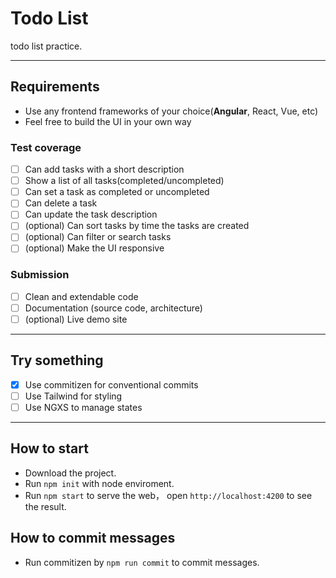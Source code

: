 # Todo List
todo list practice.

---
## Requirements
- Use any frontend frameworks of your choice(**Angular**, React, Vue, etc)
- Feel free to build the UI in your own way

### Test coverage
- [ ] Can add tasks with a short description
- [ ] Show a list of all tasks(completed/uncompleted)
- [ ] Can set a task as completed or uncompleted
- [ ] Can delete a task
- [ ] Can update the task description
- [ ] (optional) Can sort tasks by time the tasks are created
- [ ] (optional) Can filter or search tasks
- [ ] (optional) Make the UI responsive 

### Submission
- [ ] Clean and extendable code
- [ ] Documentation (source code, architecture)
- [ ] (optional) Live demo site

---
## Try something
- [x] Use commitizen for conventional commits
- [ ] Use Tailwind for styling
- [ ] Use NGXS to manage states

---
## How to start
- Download the project.
- Run `npm init` with node enviroment.
- Run `npm start` to serve the web， open `http://localhost:4200` to see the result.

## How to commit messages
- Run commitizen by `npm run commit` to commit messages.
